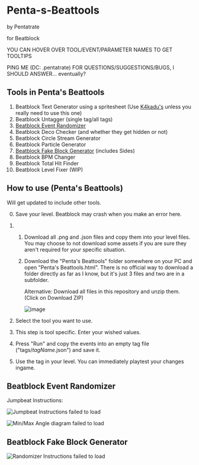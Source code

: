 # Penta-s-Beattools
by Pentatrate

for Beatblock

YOU CAN HOVER OVER TOOL/EVENT/PARAMETER NAMES TO GET TOOLTIPS

PING ME (DC: .pentatrate) FOR QUESTIONS/SUGGESTIONS/BUGS, I SHOULD ANSWER...
eventually?

## Tools in Penta's Beattools
1. Beatblock Text Generator using a spritesheet (Use [K4kadu's](https://github.com/K4kadu/Beatblock-Utilities) unless you really need to use this one)
2. Beatblock Untagger (single tag/all tags)
3. [Beatblock Event Randomizer](#beatblock-event-randomizer)
4. Beatblock Deco Checker (and whether they get hidden or not)
5. Beatblock Circle Stream Generator
6. Beatblock Particle Generator
7. [Beatblock Fake Block Generator](#beatblock-fake-block-generator) (includes Sides)
8. Beatblock BPM Changer
9. Beatblock Total Hit Finder
10. Beatblock Level Fixer (WIP)

## How to use (Penta's Beattools)
Will get updated to include other tools.

0. Save your level. Beatblock may crash when you make an error here.

1. 1. Download all .png and .json files and copy them into your level files.
	You may choose to not download some assets if you are sure they aren't required for your specific situation.

	2. Download the "Penta's Beattools" folder somewhere on your PC and open "Penta's Beattools.html".
	There is no official way to download a folder directly as far as I know, but it's just 3 files and two are in a subfolder.

		Alternative: Download all files in this repository and unzip them. (Click on Download ZIP)

		![image](https://github.com/user-attachments/assets/f4a94209-4fa8-47d7-ac4f-e76db634b2bf)

2. Select the tool you want to use.
3. This step is tool specific. Enter your wished values.
4. Press "Run" and copy the events into an empty tag file ("tags/*tagName*.json") and save it.
5. Use the tag in your level.
	You can immediately playtest your changes ingame.

## Beatblock Event Randomizer

Jumpbeat Instructions:

![Jumpbeat Instructions failed to load](https://github.com/user-attachments/assets/cbad4d15-a595-423d-97cd-a335dbfb1514)

![Min/Max Angle diagram failed to load](https://github.com/user-attachments/assets/f11680ac-a757-4b32-a3ed-77428661f593)

## Beatblock Fake Block Generator

![Randomizer Instructions failed to load](https://github.com/user-attachments/assets/8c5eb0c5-2415-47d5-9e79-8f244559eada)
